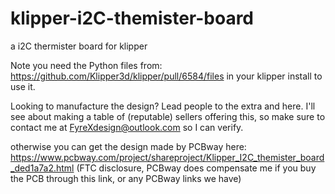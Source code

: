 # klipper-i2C-themister-board
a i2C thermister board for klipper

Note you need the Python files from: https://github.com/Klipper3d/klipper/pull/6584/files in your klipper install to use it.

Looking to manufacture the design? Lead people to the extra and here. I'll see about making a table of (reputable) sellers offering this, so make sure to contact me at FyreXdesign@outlook.com so I can verify.

otherwise you can get the design made by PCBway here: https://www.pcbway.com/project/shareproject/Klipper_I2C_themister_board_ded1a7a2.html (FTC disclosure, PCBway does compensate me if you buy the PCB through this link, or any PCBway links we have)
